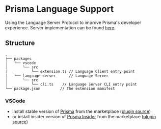 # Prisma Language Support

Using the Language Server Protocol to improve Prisma's developer experience.
Server implementation can be found [here](packages/language-server).

## Structure

```
.
├── packages
│   └── vscode
│       └── src
|           └── extension.ts // Language Client entry point
|   └── language-server      // Language Server
│       └── src
│           └── cli.ts    // Language Server CLI entry point
└── package.json         // The extension manifest
```

### VSCode
- install stable version of [Prisma](https://marketplace.visualstudio.com/items?itemName=Prisma.prisma) from the marketplace ([plugin source](packages/vscode))
- or install insider version of [Prisma Insider](https://marketplace.visualstudio.com/items?itemName=Prisma.prisma-insider) from the marketplace ([plugin source](packages/vscode))

